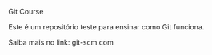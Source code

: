 Git Course

Este é um repositório teste para ensinar como Git funciona.

Saiba mais no link: git-scm.com
